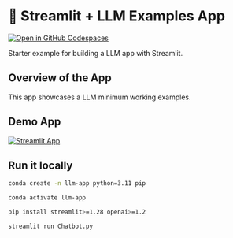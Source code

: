 # 🎈 Streamlit + LLM Examples App

[![Open in GitHub Codespaces](https://github.com/codespaces/badge.svg)](https://codespaces.new/kirenz/llm-examples?quickstart=1)

Starter example for building a LLM app with Streamlit.

## Overview of the App

This app showcases a LLM minimum working examples.

## Demo App

[![Streamlit App](https://static.streamlit.io/badges/streamlit_badge_black_white.svg)](https://llm-examples.streamlit.app/)


## Run it locally

```sh
conda create -n llm-app python=3.11 pip
```

```sh
conda activate llm-app
```

```sh
pip install streamlit>=1.28 openai>=1.2 
```

```sh
streamlit run Chatbot.py
```